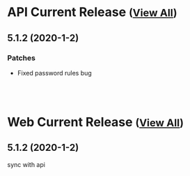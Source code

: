 
# API Current Release <small>([View All](/API.md))</small>
## 5.1.2 (2020-1-2)
### Patches 

- Fixed password rules bug

<br><br>
# Web Current Release <small>([View All](/Web.md))</small>
## 5.1.2 (2020-1-2)
sync with api

  